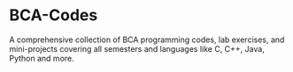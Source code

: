 # BCA-Codes
A comprehensive collection of BCA programming codes, lab exercises, and mini-projects covering all semesters and languages like C, C++, Java, Python and more.
